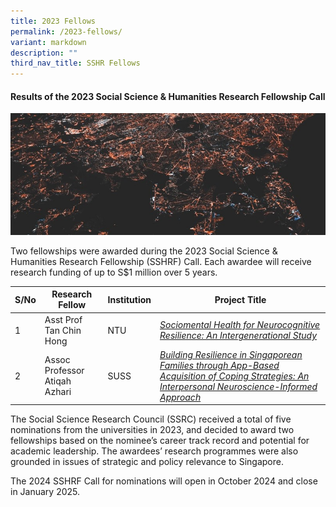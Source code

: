 ```yaml
---
title: 2023 Fellows
permalink: /2023-fellows/
variant: markdown
description: ""
third_nav_title: SSHR Fellows
---
```

#### **Results of the 2023 Social Science & Humanities Research Fellowship Call**
![](/images/updates2cropped.jpg)

Two fellowships were awarded during the 2023 Social Science & Humanities Research Fellowship (SSHRF) Call. Each awardee will receive research funding of up to S$1 million over 5 years.

| S/No | Research Fellow | Institution |Project Title |
| -------- | -------- | -------- | -------- |
| 1 | Asst Prof Tan Chin Hong | NTU |*[Sociomental Health for Neurocognitive Resilience: An Intergenerational Study](https://www.ssrc.edu.sg/projects-awarded/research-fellowships/chinhong2023)*  |
| 2 |  Assoc Professor Atiqah Azhari | SUSS |*[Building Resilience in Singaporean Families through App-Based Acquisition of Coping Strategies: An Interpersonal Neuroscience-Informed Approach](https://www.ssrc.edu.sg/projects-awarded/research-fellowships/atiqah2023)*|

The Social Science Research Council (SSRC) received a total of five nominations from the universities in 2023, and decided to award two fellowships based on the nominee’s career track record and potential for academic leadership. The awardees’ research programmes were also grounded in issues of strategic and policy relevance to Singapore.

The 2024 SSHRF Call for nominations will open in October 2024 and close in January 2025.